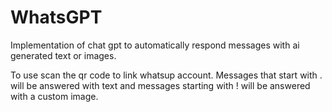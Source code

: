 # WhatsGPT
Implementation of chat gpt to automatically respond messages with ai generated text or images.

To use scan the qr code to link whatsup account.
Messages that start with . will be answered with text and messages starting with ! will be answered with a custom image.

